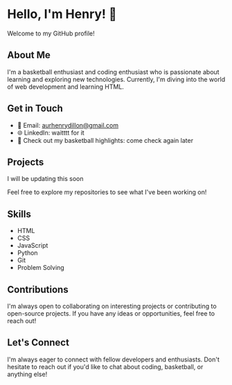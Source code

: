 # Hello, I'm Henry! 👋

Welcome to my GitHub profile!

## About Me

I'm a basketball enthusiast and coding enthusiast who is passionate about learning and exploring new technologies. Currently, I'm diving into the world of web development and learning HTML.

## Get in Touch

- 📧 Email: aurhenrydillon@gmail.com
- 🌐 LinkedIn: waitttt for it
- 🏀 Check out my basketball highlights: come check again later

## Projects

I will be updating this soon

Feel free to explore my repositories to see what I've been working on!

## Skills

- HTML
- CSS
- JavaScript
- Python
- Git
- Problem Solving

## Contributions

I'm always open to collaborating on interesting projects or contributing to open-source projects. If you have any ideas or opportunities, feel free to reach out!

## Let's Connect

I'm always eager to connect with fellow developers and enthusiasts. Don't hesitate to reach out if you'd like to chat about coding, basketball, or anything else!



<!---
dLn-Henry/dLn-Henry is a ✨ special ✨ repository because its `README.md` (this file) appears on your GitHub profile.
You can click the Preview link to take a look at your changes.
--->
